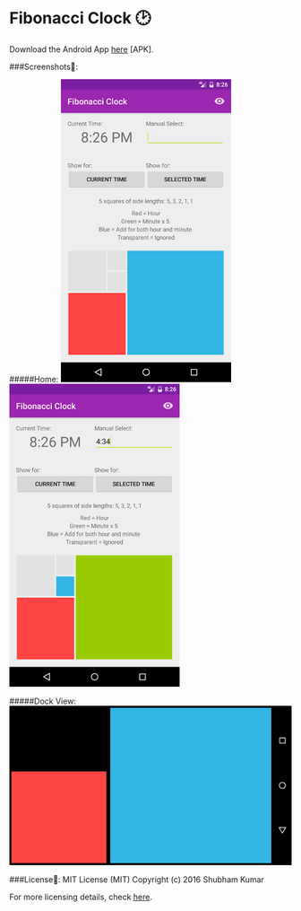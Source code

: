 # Fibonacci Clock :clock2:

Download the Android App [here](https://github.com/shubhamk008/FibonacciClock/raw/master/app/Fibonacci%20Clock.apk) [APK].

###Screenshots:iphone::

#####Home:
![Alttext](https://github.com/shubhamk008/FibonacciClock/raw/master/Screenshots/Home.png "Home")
![Alt text](https://github.com/shubhamk008/FibonacciClock/raw/master/Screenshots/Manual.png "Manual")

#####Dock View: 
![Alt text](https://github.com/shubhamk008/FibonacciClock/raw/master/Screenshots/Dock.png "Dock View")

###License:scroll:: MIT License (MIT)
Copyright (c) 2016 Shubham Kumar

For more licensing details, check [here](https://github.com/shubhamk008/FibonacciClock/blob/master/License).
